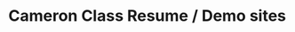 # Cameron Class Resume / Demo sites

<a href="https://cameronclass.github.io/demo/OlegsPage/" target="_blank"></a>
<br>
<a href="https://cameronclass.github.io/demo/LiderUslug/" target="_blank"></a>
